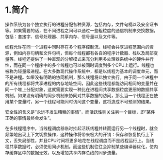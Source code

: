 # 1.简介

操作系统为各个独立执行的进程分配各种资源，包括内存，文件句柄以及安全证书等。如果需要的话，在不同进程之间可以通过一些粗粒度的通信机制来交换数据，包括：套接字、信号处理器、共享内存、信号量以及文件等。

线程允许在同一个进程中同时存在多个程序控制流。线程会共享进程范围内的资源，例如内存句柄和文件句柄，但每个线程都有各自的程序计数器、栈以及局部变量等。线程还提供了一种直观的分解模式来充分利用多处理器系统中的硬件并行性，而在同一个程序中的多个线程也可以被同时调度到多个CPU上运行。线程也被称为轻量级进程。在大多数现代操作系统中，都是以线程为基本的调度单元，而不是进程。如果没有明确的协同机制，那么线程将此独立执行。由于同一个进程中的所有线程都将共享进程的内存地址空间，因此这些线程都能访问相同的变量并在同一个堆上分配对象，这就需要实现一种比在进程间共享数据粒度更细的数据共享机制。如果没有明确的同步机制来协同对共享数据的访问，那么当一个线程正在使用某个变量时，另一个线程可能同时访问这个变量，这将造成不可预测的结果。

安全性的含义是“永远不发生糟糕的事情”，而活跃性则关注另一个目标，即“某件正确的事情最终会发生”。

在多线程程序中，当线程调度器临时挂起活跃线程并转而运行另一个线程时，就会频繁地出现上下文切换操作，这种操作将带来极大的开销：保存和恢复执行上下文，丢失局部性，并且CPU时间将更多地花在线程调度而不是线程运行上。当线程共享数据时，必须使用同步机制，而这些机制往往会抑制某些编译器优化，使内存缓存区中的数据无效，以及增加共享内存总线的同步流量。